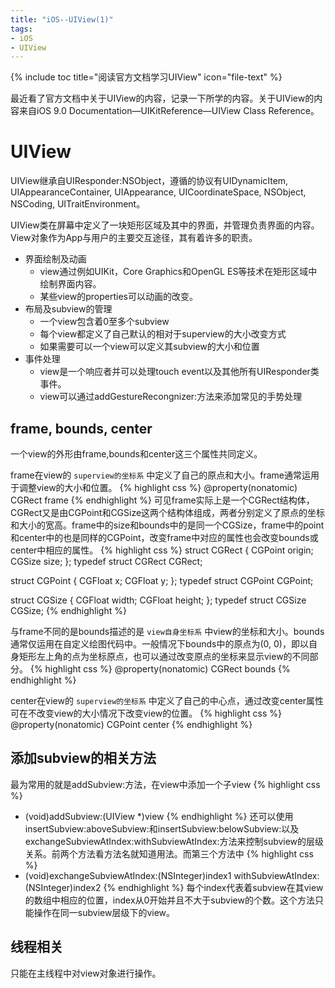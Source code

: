 ```yaml
---
title: "iOS--UIView(1)"
tags: 
- iOS
- UIView
---
```


{% include toc title="阅读官方文档学习UIView" icon="file-text" %}
	
最近看了官方文档中关于UIView的内容，记录一下所学的内容。关于UIView的内容来自iOS 9.0 Documentation—UIKitReference—UIView Class Reference。

# UIView

UIView继承自UIResponder:NSObject，遵循的协议有UIDynamicItem, UIAppearanceContainer, UIAppearance, UICoordinateSpace, NSObject, NSCoding, UITraitEnvironment。

UIView类在屏幕中定义了一块矩形区域及其中的界面，并管理负责界面的内容。View对象作为App与用户的主要交互途径，其有着许多的职责。

* 界面绘制及动画
  * view通过例如UIKit，Core Graphics和OpenGL ES等技术在矩形区域中绘制界面内容。
  * 某些view的properties可以动画的改变。 
* 布局及subview的管理
  * 一个view包含着0至多个subview
  * 每个view都定义了自己默认的相对于superview的大小改变方式
  * 如果需要可以一个view可以定义其subview的大小和位置
* 事件处理
  * view是一个响应者并可以处理touch event以及其他所有UIResponder类事件。
  * view可以通过addGestureRecongnizer:方法来添加常见的手势处理 

## frame, bounds, center
一个view的外形由frame,bounds和center这三个属性共同定义。
	
frame在view的 `superview的坐标系` 中定义了自己的原点和大小。frame通常运用于调整view的大小和位置。
{% highlight css %}
@property(nonatomic) CGRect frame
{% endhighlight %}
可见frame实际上是一个CGRect结构体，CGRect又是由CGPoint和CGSize这两个结构体组成，两者分别定义了原点的坐标和大小的宽高。frame中的size和bounds中的是同一个CGSize，frame中的point和center中的也是同样的CGPoint，改变frame中对应的属性也会改变bounds或center中相应的属性。
{% highlight css %}
struct CGRect { CGPoint origin; CGSize size; };
typedef struct CGRect CGRect;

struct CGPoint { CGFloat x; CGFloat y; };
typedef struct CGPoint CGPoint;

struct CGSize { CGFloat width; CGFloat height; };
typedef struct CGSize CGSize;
{% endhighlight %}

与frame不同的是bounds描述的是 `view自身坐标系` 中view的坐标和大小。bounds通常仅运用在自定义绘图代码中。一般情况下bounds中的原点为(0, 0)，即以自身矩形左上角的点为坐标原点，也可以通过改变原点的坐标来显示view的不同部分。
{% highlight css %}
@property(nonatomic) CGRect bounds
{% endhighlight %}

center在view的 `superview的坐标系` 中定义了自己的中心点，通过改变center属性可在不改变view的大小情况下改变view的位置。
{% highlight css %}
@property(nonatomic) CGPoint center
{% endhighlight %}

## 添加subview的相关方法
最为常用的就是addSubview:方法，在view中添加一个子view
{% highlight css %}
- (void)addSubview:(UIView *)view
{% endhighlight %}
还可以使用insertSubview:aboveSubview:和insertSubview:belowSubview:以及exchangeSubviewAtIndex:withSubviewAtIndex:方法来控制subview的层级关系。前两个方法看方法名就知道用法。而第三个方法中
{% highlight css %}
- (void)exchangeSubviewAtIndex:(NSInteger)index1
            withSubviewAtIndex:(NSInteger)index2
{% endhighlight %} 
每个index代表着subview在其view的数组中相应的位置，index从0开始并且不大于subview的个数。这个方法只能操作在同一subview层级下的view。

## 线程相关
只能在主线程中对view对象进行操作。






